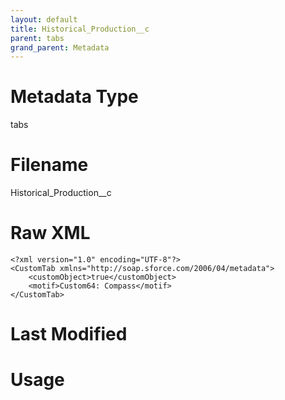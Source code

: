 ```yaml
---
layout: default
title: Historical_Production__c
parent: tabs
grand_parent: Metadata
---
```

# Metadata Type
tabs


# Filename 
Historical_Production__c


# Raw XML
```
<?xml version="1.0" encoding="UTF-8"?>
<CustomTab xmlns="http://soap.sforce.com/2006/04/metadata">
    <customObject>true</customObject>
    <motif>Custom64: Compass</motif>
</CustomTab>
```


# Last Modified


# Usage

